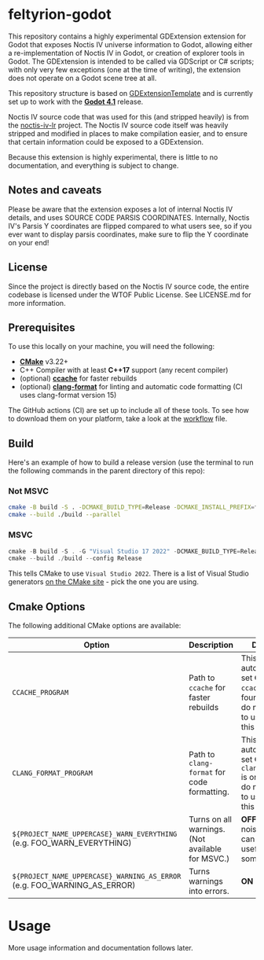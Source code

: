 # feltyrion-godot

This repository contains a highly experimental GDExtension extension for Godot that exposes Noctis IV universe information to Godot, allowing either a re-implementation of Noctis IV in Godot, or creation of explorer tools in Godot. The GDExtension is intended to be called via GDScript or C# scripts; with only very few exceptions (one at the time of writing), the extension does not operate on a Godot scene tree at all.

This repository structure is based on [GDExtensionTemplate](https://github.com/asmaloney/GDExtensionTemplate) and is currently set up to work with the **[Godot 4.1](https://github.com/godotengine/godot/releases/tag/4.1-stable)** release.

Noctis IV source code that was used for this (and stripped heavily) is from the [noctis-iv-lr](https://github.com/dgcole/noctis-iv-lr) project. The Noctis IV source code itself was heavily stripped and modified in places to make compilation easier, and to ensure that certain information could be exposed to a GDExtension.

Because this extension is highly experimental, there is little to no documentation, and everything is subject to change.

## Notes and caveats

Please be aware that the extension exposes a lot of internal Noctis IV details, and uses SOURCE CODE PARSIS COORDINATES. Internally, Noctis IV's Parsis Y coordinates are flipped compared to what users see, so if you ever want to display parsis coordinates, make sure to flip the Y coordinate on your end!

## License

Since the project is directly based on the Noctis IV source code, the entire codebase is licensed under the WTOF Public License. See LICENSE.md for more information.

## Prerequisites

To use this locally on your machine, you will need the following:

- **[CMake](https://cmake.org/)** v3.22+
- C++ Compiler with at least **C++17** support (any recent compiler)
- (optional) **[ccache](https://ccache.dev/)** for faster rebuilds
- (optional) **[clang-format](https://clang.llvm.org/docs/ClangFormat.html)** for linting and automatic code formatting (CI uses clang-format version 15)

The GitHub actions (CI) are set up to include all of these tools. To see how to download them on your platform, take a look at the [workflow](.github/workflows/main.yml) file.

## Build

Here's an example of how to build a release version (use the terminal to run the following commands in the parent directory of this repo):

### Not MSVC

```sh
cmake -B build -S . -DCMAKE_BUILD_TYPE=Release -DCMAKE_INSTALL_PREFIX=feltyrion-godot-install
cmake --build ./build --parallel
```

### MSVC

```powershell
cmake -B build -S . -G "Visual Studio 17 2022" -DCMAKE_BUILD_TYPE=Release -DCMAKE_INSTALL_PREFIX=feltyrion-godot-install
cmake --build ./build --config Release
```

This tells CMake to use `Visual Studio 2022`. There is a list of Visual Studio generators [on the CMake site](https://cmake.org/cmake/help/latest/manual/cmake-generators.7.html#visual-studio-generators) - pick the one you are using.

## Cmake Options

The following additional CMake options are available:

| Option                                                                   | Description                                      | Default                                                                                                 |
|--------------------------------------------------------------------------|--------------------------------------------------|---------------------------------------------------------------------------------------------------------|
| `CCACHE_PROGRAM`                                                         | Path to `ccache` for faster rebuilds             | This is automatically set **ON** if `ccache` is found. If you do not want to use it, set this to "".    |
| `CLANG_FORMAT_PROGRAM`                                                   | Path to `clang-format` for code formatting.      | This is automatically set **ON** if `clang-format` is on. If you do not want to use it, set this to "". |
| `${PROJECT_NAME_UPPERCASE}_WARN_EVERYTHING` (e.g. FOO_WARN_EVERYTHING)   | Turns on all warnings. (Not available for MSVC.) | **OFF** (too noisy, but can be useful sometimes)                                                        |
| `${PROJECT_NAME_UPPERCASE}_WARNING_AS_ERROR` (e.g. FOO_WARNING_AS_ERROR) | Turns warnings into errors.                      | **ON**                                                                                                  |

# Usage

More usage information and documentation follows later.
